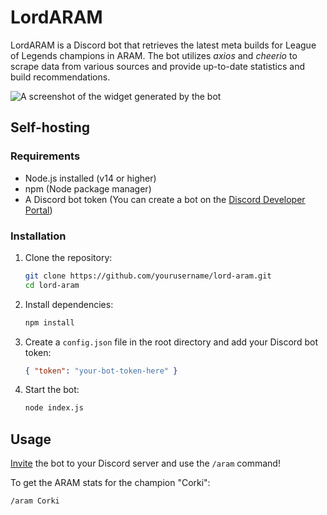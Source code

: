 # LordARAM

LordARAM is a Discord bot that retrieves the latest meta builds for League of Legends champions in ARAM. The bot utilizes *axios* and *cheerio* to scrape data from various sources and provide up-to-date statistics and build recommendations.

![A screenshot of the widget generated by the bot](https://i.imgur.com/DraXLfC.png)

## Self-hosting

### Requirements

- Node.js installed (v14 or higher)
- npm (Node package manager)
- A Discord bot token (You can create a bot on the [Discord Developer Portal](https://discord.com/developers/applications))

### Installation

1. Clone the repository:
    ```bash
    git clone https://github.com/yourusername/lord-aram.git
    cd lord-aram
    ```

2. Install dependencies:
    ```bash
    npm install
    ```

3. Create a `config.json` file in the root directory and add your Discord bot token:
    ```json
    { "token": "your-bot-token-here" }
    ```

4. Start the bot:
    ```bash
    node index.js
    ```

## Usage

[Invite](https://discord.com/oauth2/authorize?client_id=1239836778148663307&scope=bot&permissions=0) the bot to your Discord server and use the `/aram` command!

To get the ARAM stats for the champion "Corki":
```bash
/aram Corki
```
